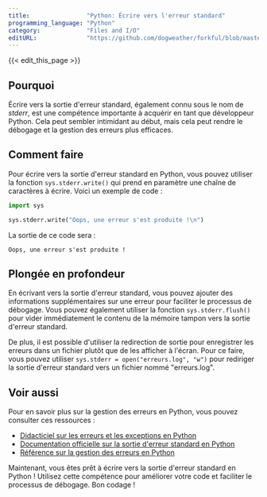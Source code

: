 ```yaml
---
title:                "Python: Écrire vers l'erreur standard"
programming_language: "Python"
category:             "Files and I/O"
editURL:              "https://github.com/dogweather/forkful/blob/master/content/fr/python/writing-to-standard-error.md"
---
```


{{< edit_this_page >}}

## Pourquoi

Écrire vers la sortie d'erreur standard, également connu sous le nom de *stderr*, est une compétence importante à acquérir en tant que développeur Python. Cela peut sembler intimidant au début, mais cela peut rendre le débogage et la gestion des erreurs plus efficaces.

## Comment faire

Pour écrire vers la sortie d'erreur standard en Python, vous pouvez utiliser la fonction `sys.stderr.write()` qui prend en paramètre une chaîne de caractères à écrire. Voici un exemple de code :

```Python
import sys

sys.stderr.write("Oops, une erreur s'est produite !\n")
```
La sortie de ce code sera :

```
Oops, une erreur s'est produite !
```

## Plongée en profondeur

En écrivant vers la sortie d'erreur standard, vous pouvez ajouter des informations supplémentaires sur une erreur pour faciliter le processus de débogage. Vous pouvez également utiliser la fonction `sys.stderr.flush()` pour vider immédiatement le contenu de la mémoire tampon vers la sortie d'erreur standard.

De plus, il est possible d'utiliser la redirection de sortie pour enregistrer les erreurs dans un fichier plutôt que de les afficher à l'écran. Pour ce faire, vous pouvez utiliser `sys.stderr = open("erreurs.log", "w")` pour rediriger la sortie d'erreur standard vers un fichier nommé "erreurs.log".

## Voir aussi

Pour en savoir plus sur la gestion des erreurs en Python, vous pouvez consulter ces ressources :

- [Didacticiel sur les erreurs et les exceptions en Python](https://realpython.com/python-exceptions/)
- [Documentation officielle sur la sortie d'erreur standard en Python](https://docs.python.org/fr/3/library/sys.html#sys.stderr)
- [Référence sur la gestion des erreurs en Python](https://docs.python.org/fr/3/tutorial/errors.html)

Maintenant, vous êtes prêt à écrire vers la sortie d'erreur standard en Python ! Utilisez cette compétence pour améliorer votre code et faciliter le processus de débogage. Bon codage !